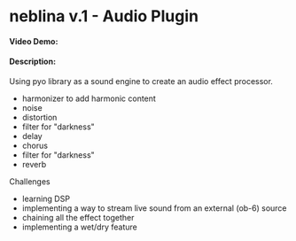 # neblina v.1 - Audio Plugin
#### Video Demo:  <URL HERE>
#### Description:
Using pyo library as a sound engine to create an audio effect processor.

- harmonizer to add harmonic content
- noise
- distortion
- filter for "darkness"
- delay
- chorus
- filter for "darkness"
- reverb

Challenges
- learning DSP
- implementing a way to stream live sound from an external (ob-6) source
- chaining all the effect together
- implementing a wet/dry feature
